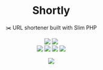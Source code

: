 <div align="center">
  <h1>Shortly</h1>
  <p>✂️ URL shortener built with Slim PHP</p>
  <img src="https://img.shields.io/github/license/fnogcps/shortly?color=green&style=for-the-badge" />
  <img src="https://img.shields.io/github/last-commit/fnogcps/shortly?style=for-the-badge" />
  <br/>
  <img src="https://img.shields.io/badge/PHP-777BB4?style=for-the-badge&logo=php&logoColor=white" />
  <img src="https://img.shields.io/badge/Slim-lightblue?style=for-the-badge&logo=php&logoColor=black&textColor=white" />
  <img src="https://img.shields.io/badge/JavaScript-323330?style=for-the-badge&logo=javascript&logoColor=F7DF1E" />
  <img src="https://img.shields.io/badge/Tailwind_CSS-38B2AC?style=for-the-badge&logo=tailwind-css&logoColor=white" />
  
  <p></p>
  <img src="https://pixelfed.de/storage/m/_v2/539451657275588024/42a8ecf32-5a8865/3IybPSSgGdIJ/BzO4vBeVk8JAxg1Tc5UDAM3i8QQDJmnxXYPGBzbK.png" />
</div>
